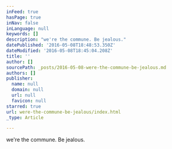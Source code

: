```yaml
---
inFeed: true
hasPage: true
inNav: false
inLanguage: null
keywords: []
description: "we're the commune. Be jealous."
datePublished: '2016-05-08T18:48:53.350Z'
dateModified: '2016-05-08T18:45:04.208Z'
title: ''
author: []
sourcePath: _posts/2016-05-08-were-the-commune-be-jealous.md
authors: []
publisher:
  name: null
  domain: null
  url: null
  favicon: null
starred: true
url: were-the-commune-be-jealous/index.html
_type: Article

---
```

we're the commune. Be jealous.